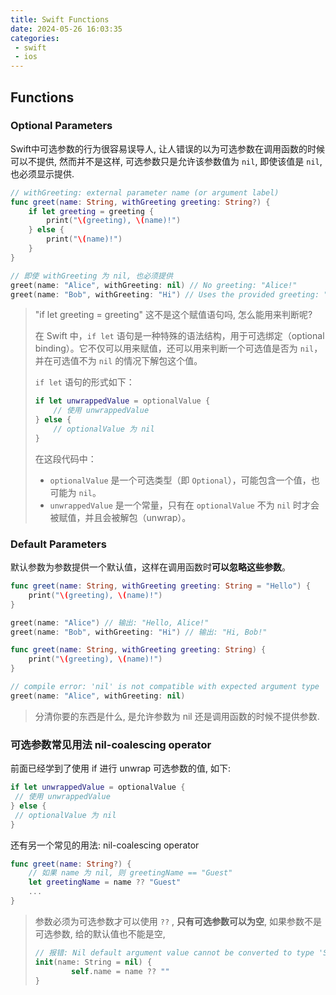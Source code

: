 ```yaml
---
title: Swift Functions
date: 2024-05-26 16:03:35
categories:
 - swift
 - ios
---
```


## Functions


### Optional Parameters

Swift中可选参数的行为很容易误导人, 让人错误的以为可选参数在调用函数的时候可以不提供, 然而并不是这样, 可选参数只是允许该参数值为 `nil`, 即使该值是 `nil`, 也必须显示提供. 

```swift
// withGreeting: external parameter name (or argument label)
func greet(name: String, withGreeting greeting: String?) {
    if let greeting = greeting {
        print("\(greeting), \(name)!")
    } else {
        print("\(name)!")
    }
}

// 即使 withGreeting 为 nil, 也必须提供 
greet(name: "Alice", withGreeting: nil) // No greeting: "Alice!"
greet(name: "Bob", withGreeting: "Hi") // Uses the provided greeting: "Hi, Bob!"
```

> "if let greeting = greeting" 这不是这个赋值语句吗, 怎么能用来判断呢?
>
> 在 Swift 中，`if let` 语句是一种特殊的语法结构，用于可选绑定（optional binding）。它不仅可以用来赋值，还可以用来判断一个可选值是否为 `nil`，并在可选值不为 `nil` 的情况下解包这个值。
>
> `if let` 语句的形式如下：
>
> ```swift
> if let unwrappedValue = optionalValue {
>     // 使用 unwrappedValue
> } else {
>     // optionalValue 为 nil
> }
> ```
>
> 在这段代码中：
>
> - `optionalValue` 是一个可选类型（即 `Optional`），可能包含一个值，也可能为 `nil`。
> - `unwrappedValue` 是一个常量，只有在 `optionalValue` 不为 `nil` 时才会被赋值，并且会被解包（unwrap）。

### Default Parameters

默认参数为参数提供一个默认值，这样在调用函数时**可以忽略这些参数**。

```swift
func greet(name: String, withGreeting greeting: String = "Hello") {
    print("\(greeting), \(name)!")
}

greet(name: "Alice") // 输出: "Hello, Alice!"
greet(name: "Bob", withGreeting: "Hi") // 输出: "Hi, Bob!"
```

```swift
func greet(name: String, withGreeting greeting: String) {
    print("\(greeting), \(name)!")
}

// compile error: 'nil' is not compatible with expected argument type 'String'
greet(name: "Alice", withGreeting: nil)
```

> 分清你要的东西是什么, 是允许参数为 nil 还是调用函数的时候不提供参数. 

### 可选参数常见用法 nil-coalescing operator

前面已经学到了使用 if 进行 unwrap 可选参数的值, 如下:

```swift
if let unwrappedValue = optionalValue {
 // 使用 unwrappedValue
} else {
 // optionalValue 为 nil
}
```

还有另一个常见的用法: nil-coalescing operator

```swift
func greet(name: String?) {
    // 如果 name 为 nil, 则 greetingName == "Guest"
    let greetingName = name ?? "Guest"
    ...
}
```

> 参数必须为可选参数才可以使用 `??` , **只有可选参数可以为空**, 如果参数不是可选参数, 给的默认值也不能是空, 
>
> ```swift
> // 报错: Nil default argument value cannot be converted to type 'String'
> init(name: String = nil) {
>         self.name = name ?? ""
> }
> ```









